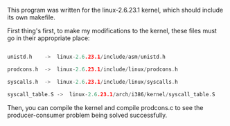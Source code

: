 This program was written for the linux-2.6.23.1 kernel, which should include its own makefile.

First thing's first, to make my modifications to the kernel, these files must go in their appropriate place:



```sys.c		-> linux-2.6.23.1/kernel/sys.c

unistd.h	->	linux-2.6.23.1/include/asm/unistd.h

prodcons.h	->	linux-2.6.23.1/include/linux/prodcons.h

syscalls.h	->	linux-2.6.23.1/include/linux/syscalls.h

syscall_table.S	->	linux-2.6.23.1/arch/i386/kernel/syscall_table.S

```

Then, you can compile the kernel and compile prodcons.c to see the producer-consumer problem being solved successfully.
